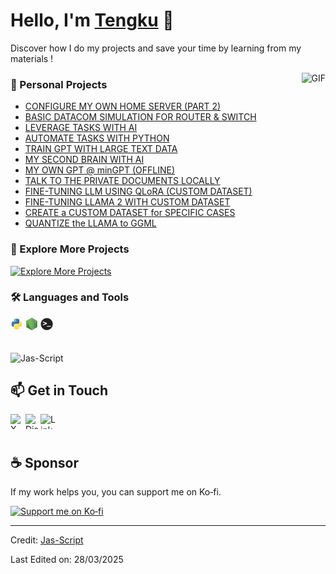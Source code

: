 # Hello, I'm [Tengku](https://github.com/engkufizz) 👋

Discover how I do my projects and save your time by learning from my materials ! 

<img align="right" alt="GIF" src="https://media.licdn.com/dms/image/v2/D4D12AQFYfL4JF8-wQg/article-cover_image-shrink_600_2000/article-cover_image-shrink_600_2000/0/1658180724475?e=2147483647&v=beta&t=2HQkLpOAg4h-Kz12ITQmQqPYkB5VEpl3qXpdD-a_LEk" />

### 🚀 Personal Projects 

- [CONFIGURE MY OWN HOME SERVER (PART 2)](https://drive.google.com/drive/folders/15cKAEq6_Mb_b7sO-bf26SguCp4saxLc8?usp=drive_link)
- [BASIC DATACOM SIMULATION FOR ROUTER & SWITCH](https://drive.google.com/drive/folders/1-3IKt8alxLHquHUp7q304o2K58-X8Cbr)
- [LEVERAGE TASKS WITH AI](https://drive.google.com/drive/folders/1GdOpu-EyyUGgBQ_H1LkgWEzYgVCVOkrU)
- [AUTOMATE TASKS WITH PYTHON](https://github.com/engkufizz/AutomateTools)
- [TRAIN GPT WITH LARGE TEXT DATA](https://drive.google.com/drive/folders/1-zV-gpjkN4yG9W8fFlP_KzHku0MAPxb8)
- [MY SECOND BRAIN WITH AI](https://drive.google.com/drive/folders/1-3xS_8uHGA-v4xbg3UnEKxSQFok_2T4J)
- [MY OWN GPT @ minGPT (OFFLINE)](https://drive.google.com/drive/folders/107bkkkt9UaOzhuZevulDu7BQxfU__k7n)
- [TALK TO THE PRIVATE DOCUMENTS LOCALLY](https://drive.google.com/drive/folders/1135e1n7sbZS8oJ1AsHWgUb5U2ypqNzwa)
- [FINE-TUNING LLM USING QLoRA (CUSTOM DATASET)](https://huggingface.co/engkufizz/falcon-7b-qlora-datacom)
- [FINE-TUNING LLAMA 2 WITH CUSTOM DATASET](https://huggingface.co/engkufizz/llama-2-7b-datacom)
- [CREATE a CUSTOM DATASET for SPECIFIC CASES](https://huggingface.co/datasets/engkufizz/router-switch-instruct)
- [QUANTIZE the LLAMA to GGML](https://huggingface.co/engkufizz/llama-2-7b-datacom-ggml)

### 🔗 Explore More Projects  

<a href="https://tengkulist.web.app/projects.html" target="_blank">
  <img src="https://img.shields.io/badge/Explore%20More-Click%20Here-blue?style=for-the-badge" alt="Explore More Projects">
</a>

### 🛠️ Languages and Tools  

<code><img height="20" src="https://raw.githubusercontent.com/github/explore/80688e429a7d4ef2fca1e82350fe8e3517d3494d/topics/python/python.png"></code>
<code><img height="20" src="https://raw.githubusercontent.com/github/explore/80688e429a7d4ef2fca1e82350fe8e3517d3494d/topics/nodejs/nodejs.png"></code>
<code><img height="20" src="https://raw.githubusercontent.com/github/explore/80688e429a7d4ef2fca1e82350fe8e3517d3494d/topics/terminal/terminal.png"></code>

<br />

<img align="center" width=500 src="https://github-readme-stats.vercel.app/api/top-langs/?username=engkufizz&count_private=true&theme=radical&hide=Batchfile" alt="Jas-Script" />

## 📫 Get in Touch 

<!-- Single icon per service; theme-aware via <picture> and Iconify CDN -->
<a href="https://twitter.com/engkufizz" aria-label="X (Twitter)" title="X (Twitter)">
  <picture>
    <source media="(prefers-color-scheme: dark)" srcset="https://api.iconify.design/simple-icons:x.svg?color=white" />
    <source media="(prefers-color-scheme: light)" srcset="https://api.iconify.design/simple-icons:x.svg?color=%23000" />
    <img align="left" alt="X (Twitter)" width="24" height="24" src="https://api.iconify.design/simple-icons:x.svg?color=%23000" />
  </picture>
</a>
<a href="https://discord.com/users/engkufizz" aria-label="Discord" title="Discord">
  <picture>
    <source media="(prefers-color-scheme: dark)" srcset="https://api.iconify.design/simple-icons:discord.svg?color=white" />
    <source media="(prefers-color-scheme: light)" srcset="https://api.iconify.design/simple-icons:discord.svg?color=%23000" />
    <img align="left" alt="Discord" width="24" height="24" src="https://api.iconify.design/simple-icons:discord.svg?color=%23000" />
  </picture>
</a>
<a href="https://www.linkedin.com/in/engkufizz/" aria-label="LinkedIn" title="LinkedIn">
  <picture>
    <source media="(prefers-color-scheme: dark)" srcset="https://api.iconify.design/simple-icons:linkedin.svg?color=white" />
    <source media="(prefers-color-scheme: light)" srcset="https://api.iconify.design/simple-icons:linkedin.svg?color=%23000" />
    <img align="left" alt="LinkedIn" width="24" height="24" src="https://api.iconify.design/simple-icons:linkedin.svg?color=%23000" />
  </picture>
</a>

<br /><br />

## ☕ Sponsor

If my work helps you, you can support me on Ko‑fi.

<a href="https://ko-fi.com/engkufizz">
  <img height="36" src="https://ko-fi.com/img/githubbutton_sm.svg" alt="Support me on Ko‑fi">
</a>

----
Credit: [Jas-Script](https://github.com/Jas-Script)

Last Edited on: 28/03/2025
